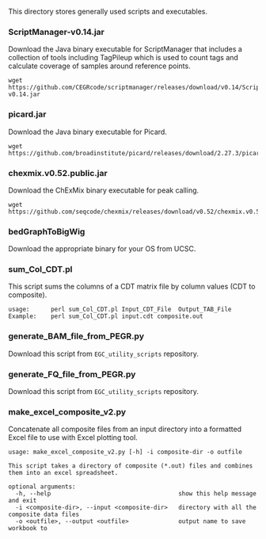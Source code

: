 
This directory stores generally used scripts and executables.

### ScriptManager-v0.14.jar
Download the Java binary executable for ScriptManager that includes a collection of tools including TagPileup which is used to count tags and calculate coverage of samples around reference points.
```
wget https://github.com/CEGRcode/scriptmanager/releases/download/v0.14/ScriptManager-v0.14.jar
```

### picard.jar
Download the Java binary executable for Picard.
```
wget https://github.com/broadinstitute/picard/releases/download/2.27.3/picard.jar
```

### chexmix.v0.52.public.jar
Download the ChExMix binary executable for peak calling.
```
wget https://github.com/seqcode/chexmix/releases/download/v0.52/chexmix.v0.52.public.jar
```

### bedGraphToBigWig
Download the appropriate binary for your OS from UCSC.

### sum_Col_CDT.pl
This script sums the columns of a CDT matrix file by column values (CDT to composite).
```
usage:		perl sum_Col_CDT.pl	Input_CDT_File	Output_TAB_File
Example:	perl sum_Col_CDT.pl input.cdt composite.out
```

### generate_BAM_file_from_PEGR.py
Download this script from `EGC_utility_scripts` repository.

### generate_FQ_file_from_PEGR.py
Download this script from `EGC_utility_scripts` repository.

### make_excel_composite_v2.py
Concatenate all composite files from an input directory into a formatted Excel file to use with Excel plotting tool.
```
usage: make_excel_composite_v2.py [-h] -i composite-dir -o outfile

This script takes a directory of composite (*.out) files and combines them into an excel spreadsheet.

optional arguments:
  -h, --help                                    show this help message and exit
  -i <composite-dir>, --input <composite-dir>   directory with all the composite data files
  -o <outfile>, --output <outfile>              output name to save workbook to
```
